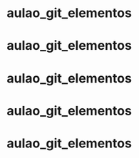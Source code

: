 # aulao_git_elementos
# aulao_git_elementos
# aulao_git_elementos
# aulao_git_elementos
# aulao_git_elementos
